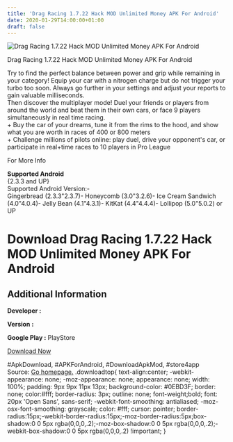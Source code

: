```yaml
---
title: 'Drag Racing 1.7.22 Hack MOD Unlimited Money APK For Android'
date: 2020-01-29T14:00:00+01:00
draft: false
---
```


![Drag Racing 1.7.22 Hack MOD Unlimited Money APK For Android](https://i1.wp.com/apkhome.net/wp-content/uploads/2017/06/Drag-Racing-1.7.22.png "Drag Racing 1.7.22 Hack MOD Unlimited Money APK For Android")

  

Drag Racing 1.7.22 Hack MOD Unlimited Money APK For Android

Try to find the perfect balance between power and grip while remaining in your category! Equip your car with a nitrogen charge but do not trigger your turbo too soon. Always go further in your settings and adjust your reports to gain valuable milliseconds.  
Then discover the multiplayer mode! Duel your friends or players from around the world and beat them in their own cars, or face 9 players simultaneously in real time racing.  
\+ Buy the car of your dreams, tune it from the rims to the hood, and show what you are worth in races of 400 or 800 meters  
\+ Challenge millions of pilots online: play duel, drive your opponent's car, or participate in real+time races to 10 players in Pro League

For More Info

**Supported Android**  
{2.3.3 and UP}  
Supported Android Version:-  
Gingerbread (2.3.3"2.3.7)- Honeycomb (3.0"3.2.6)- Ice Cream Sandwich (4.0"4.0.4)- Jelly Bean (4.1"4.3.1)- KitKat (4.4"4.4.4)- Lollipop (5.0"5.0.2) or UP

Download Drag Racing 1.7.22 Hack MOD Unlimited Money APK For Android
====================================================================

Additional Information
----------------------

**Developer :**

**Version :**

**Google Play :** PlayStore

  

[Download Now](https://store4app.co/post/drag-racing-1-7-22-hack-mod-unlimited-money-apk-for-android_1573671305)

  
#ApkDownload, #APKForAndroid, #DownloadApkMod, #store4app  
Source: [Go homepage.](https://store4app.co/post/drag-racing-1-7-22-hack-mod-unlimited-money-apk-for-android_1573671305) .downloadtop{ text-align:center; -webkit-appearance: none; -moz-appearance: none; appearance: none; width: 100%; padding: 9px 9px 11px 13px; background-color: #0EBD3F; border: none; color:#fff; border-radius: 3px; outline: none; font-weight;bold; font: 20px 'Open Sans', sans-serif; -webkit-font-smoothing: antialiased; -moz-osx-font-smoothing: grayscale; color: #fff; cursor: pointer; border-radius:15px;-webkit-border-radius:15px;-moz-border-radius:5px;box-shadow:0 0 5px rgba(0,0,0,.2);-moz-box-shadow:0 0 5px rgba(0,0,0,.2);-webkit-box-shadow:0 0 5px rgba(0,0,0,.2) !important; }